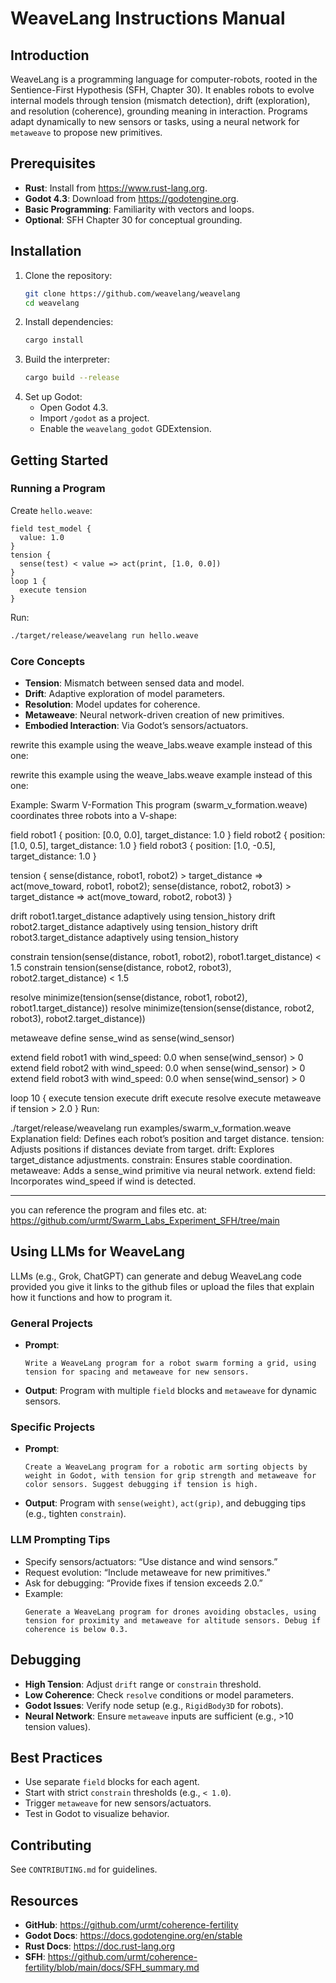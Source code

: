 # WeaveLang Instructions Manual

## Introduction
WeaveLang is a programming language for computer-robots, rooted in the Sentience-First Hypothesis (SFH, Chapter 30). It enables robots to evolve internal models through tension (mismatch detection), drift (exploration), and resolution (coherence), grounding meaning in interaction. Programs adapt dynamically to new sensors or tasks, using a neural network for `metaweave` to propose new primitives.

## Prerequisites
- **Rust**: Install from https://www.rust-lang.org.  
- **Godot 4.3**: Download from https://godotengine.org.  
- **Basic Programming**: Familiarity with vectors and loops.  
- **Optional**: SFH Chapter 30 for conceptual grounding.

## Installation
1. Clone the repository:  
   ```bash
   git clone https://github.com/weavelang/weavelang
   cd weavelang
   ```
2. Install dependencies:  
   ```bash
   cargo install
   ```
3. Build the interpreter:  
   ```bash
   cargo build --release
   ```
4. Set up Godot:  
   - Open Godot 4.3.  
   - Import `/godot` as a project.  
   - Enable the `weavelang_godot` GDExtension.

## Getting Started
### Running a Program
Create `hello.weave`:
```weavelang
field test_model {
  value: 1.0
}
tension {
  sense(test) < value => act(print, [1.0, 0.0])
}
loop 1 {
  execute tension
}
```
Run:
```bash
./target/release/weavelang run hello.weave
```

### Core Concepts
- **Tension**: Mismatch between sensed data and model.  
- **Drift**: Adaptive exploration of model parameters.  
- **Resolution**: Model updates for coherence.  
- **Metaweave**: Neural network-driven creation of new primitives.  
- **Embodied Interaction**: Via Godot’s sensors/actuators.

rewrite this example using the weave_labs.weave example instead of this one:

rewrite this example using the weave_labs.weave example instead of this one:

Example: Swarm V-Formation
This program (swarm_v_formation.weave) coordinates three robots into a V-shape:

field robot1 {
  position: [0.0, 0.0],
  target_distance: 1.0
}
field robot2 {
  position: [1.0, 0.5],
  target_distance: 1.0
}
field robot3 {
  position: [1.0, -0.5],
  target_distance: 1.0
}

tension {
  sense(distance, robot1, robot2) > target_distance => act(move_toward, robot1, robot2);
  sense(distance, robot2, robot3) > target_distance => act(move_toward, robot2, robot3)
}

drift robot1.target_distance adaptively using tension_history
drift robot2.target_distance adaptively using tension_history
drift robot3.target_distance adaptively using tension_history

constrain tension(sense(distance, robot1, robot2), robot1.target_distance) < 1.5
constrain tension(sense(distance, robot2, robot3), robot2.target_distance) < 1.5

resolve minimize(tension(sense(distance, robot1, robot2), robot1.target_distance))
resolve minimize(tension(sense(distance, robot2, robot3), robot2.target_distance))

metaweave define sense_wind as sense(wind_sensor)

extend field robot1 with wind_speed: 0.0 when sense(wind_sensor) > 0
extend field robot2 with wind_speed: 0.0 when sense(wind_sensor) > 0
extend field robot3 with wind_speed: 0.0 when sense(wind_sensor) > 0

loop 10 {
  execute tension
  execute drift
  execute resolve
  execute metaweave if tension > 2.0
}
Run:

./target/release/weavelang run examples/swarm_v_formation.weave
Explanation
field: Defines each robot’s position and target distance.
tension: Adjusts positions if distances deviate from target.
drift: Explores target_distance adjustments.
constrain: Ensures stable coordination.
metaweave: Adds a sense_wind primitive via neural network.
extend field: Incorporates wind_speed if wind is detected.

---------------
you can reference the program and files etc. at:
https://github.com/urmt/Swarm_Labs_Experiment_SFH/tree/main

## Using LLMs for WeaveLang
LLMs (e.g., Grok, ChatGPT) can generate and debug WeaveLang code provided you give it links to the github files or upload the files that explain how it functions and how to program it.

### General Projects
- **Prompt**:  
  ```
  Write a WeaveLang program for a robot swarm forming a grid, using tension for spacing and metaweave for new sensors.
  ```
- **Output**: Program with multiple `field` blocks and `metaweave` for dynamic sensors.

### Specific Projects
- **Prompt**:  
  ```
  Create a WeaveLang program for a robotic arm sorting objects by weight in Godot, with tension for grip strength and metaweave for color sensors. Suggest debugging if tension is high.
  ```
- **Output**: Program with `sense(weight)`, `act(grip)`, and debugging tips (e.g., tighten `constrain`).

### LLM Prompting Tips
- Specify sensors/actuators: “Use distance and wind sensors.”  
- Request evolution: “Include metaweave for new primitives.”  
- Ask for debugging: “Provide fixes if tension exceeds 2.0.”  
- Example:  
  ```
  Generate a WeaveLang program for drones avoiding obstacles, using tension for proximity and metaweave for altitude sensors. Debug if coherence is below 0.3.
  ```

## Debugging
- **High Tension**: Adjust `drift` range or `constrain` threshold.  
- **Low Coherence**: Check `resolve` conditions or model parameters.  
- **Godot Issues**: Verify node setup (e.g., `RigidBody3D` for robots).  
- **Neural Network**: Ensure `metaweave` inputs are sufficient (e.g., >10 tension values).

## Best Practices
- Use separate `field` blocks for each agent.  
- Start with strict `constrain` thresholds (e.g., `< 1.0`).  
- Trigger `metaweave` for new sensors/actuators.  
- Test in Godot to visualize behavior.

## Contributing
See `CONTRIBUTING.md` for guidelines.

## Resources
- **GitHub**: https://github.com/urmt/coherence-fertility  
- **Godot Docs**: https://docs.godotengine.org/en/stable  
- **Rust Docs**: https://doc.rust-lang.org  
- **SFH**: https://github.com/urmt/coherence-fertility/blob/main/docs/SFH_summary.md

